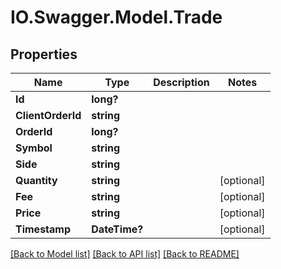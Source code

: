 # IO.Swagger.Model.Trade
## Properties

Name | Type | Description | Notes
------------ | ------------- | ------------- | -------------
**Id** | **long?** |  | 
**ClientOrderId** | **string** |  | 
**OrderId** | **long?** |  | 
**Symbol** | **string** |  | 
**Side** | **string** |  | 
**Quantity** | **string** |  | [optional] 
**Fee** | **string** |  | [optional] 
**Price** | **string** |  | [optional] 
**Timestamp** | **DateTime?** |  | [optional] 

[[Back to Model list]](../README.md#documentation-for-models) [[Back to API list]](../README.md#documentation-for-api-endpoints) [[Back to README]](../README.md)

